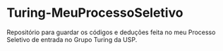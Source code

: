 # Turing-MeuProcessoSeletivo
Repositório para guardar os códigos e deduções feita no meu Processo Seletivo de entrada no Grupo Turing da USP.
